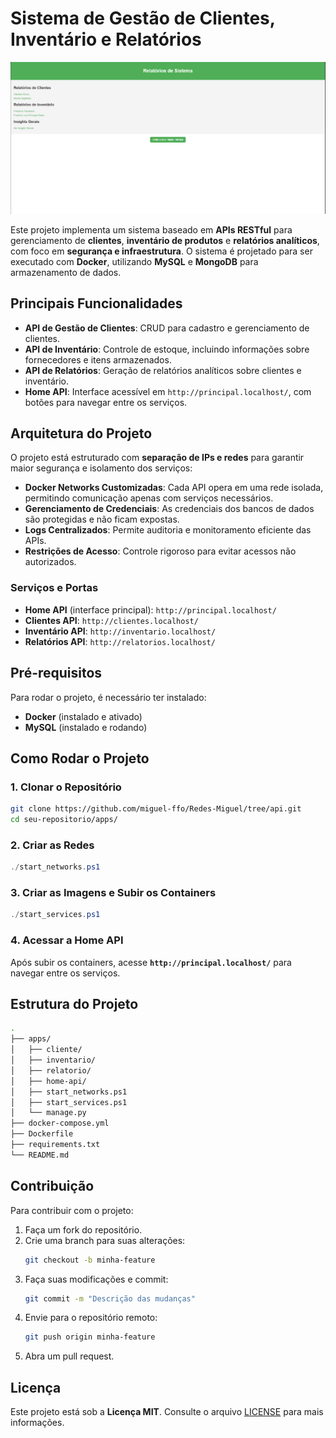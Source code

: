 
# Sistema de Gestão de Clientes, Inventário e Relatórios

![Imagem do Projeto](ImageRelatorios.png)

Este projeto implementa um sistema baseado em **APIs RESTful** para gerenciamento de **clientes**, **inventário de produtos** e **relatórios analíticos**, com foco em **segurança e infraestrutura**. O sistema é projetado para ser executado com **Docker**, utilizando **MySQL** e **MongoDB** para armazenamento de dados.

## Principais Funcionalidades

- **API de Gestão de Clientes**: CRUD para cadastro e gerenciamento de clientes.
- **API de Inventário**: Controle de estoque, incluindo informações sobre fornecedores e itens armazenados.
- **API de Relatórios**: Geração de relatórios analíticos sobre clientes e inventário.
- **Home API**: Interface acessível em `http://principal.localhost/`, com botões para navegar entre os serviços.

## Arquitetura do Projeto

O projeto está estruturado com **separação de IPs e redes** para garantir maior segurança e isolamento dos serviços:

- **Docker Networks Customizadas**: Cada API opera em uma rede isolada, permitindo comunicação apenas com serviços necessários.
- **Gerenciamento de Credenciais**: As credenciais dos bancos de dados são protegidas e não ficam expostas.
- **Logs Centralizados**: Permite auditoria e monitoramento eficiente das APIs.
- **Restrições de Acesso**: Controle rigoroso para evitar acessos não autorizados.

### Serviços e Portas

- **Home API** (interface principal): `http://principal.localhost/`
- **Clientes API**: `http://clientes.localhost/`
- **Inventário API**: `http://inventario.localhost/`
- **Relatórios API**: `http://relatorios.localhost/`

## Pré-requisitos

Para rodar o projeto, é necessário ter instalado:

- **Docker** (instalado e ativado)
- **MySQL** (instalado e rodando)

## Como Rodar o Projeto

### 1. Clonar o Repositório

```bash
git clone https://github.com/miguel-ffo/Redes-Miguel/tree/api.git
cd seu-repositorio/apps/
```

### 2. Criar as Redes

```powershell
./start_networks.ps1
```

### 3. Criar as Imagens e Subir os Containers

```powershell
./start_services.ps1
```

### 4. Acessar a Home API

Após subir os containers, acesse **`http://principal.localhost/`** para navegar entre os serviços.

## Estrutura do Projeto

```bash
.
├── apps/
│   ├── cliente/
│   ├── inventario/
│   ├── relatorio/
│   ├── home-api/
│   ├── start_networks.ps1
│   ├── start_services.ps1
│   └── manage.py
├── docker-compose.yml
├── Dockerfile
├── requirements.txt
└── README.md
```

## Contribuição

Para contribuir com o projeto:

1. Faça um fork do repositório.
2. Crie uma branch para suas alterações:
   ```bash
   git checkout -b minha-feature
   ```
3. Faça suas modificações e commit:
   ```bash
   git commit -m "Descrição das mudanças"
   ```
4. Envie para o repositório remoto:
   ```bash
   git push origin minha-feature
   ```
5. Abra um pull request.

## Licença

Este projeto está sob a **Licença MIT**. Consulte o arquivo [LICENSE](LICENSE) para mais informações.
